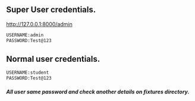 ## Super User credentials.
http://127.0.0.1:8000/admin

```sh
USERNAME:admin
PASSWORD:Test@123
```

## Normal user credentials.

```sh
USERNAME:student
PASSWORD:Test@123
```

##### All user same password and check another details on fixtures directory.
